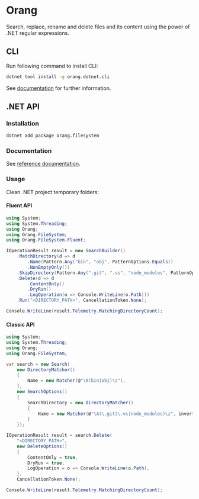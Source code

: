 ﻿---
sidebar_position: 0
sidebar_label: Intro
---

# Orang

Search, replace, rename and delete files and its content using the power of \.NET regular expressions\.

## CLI

Run following command to install CLI:

```sh
dotnet tool install -g orang.dotnet.cli
```

See [documentation](cli) for further information.

## .NET API

### Installation

```sh
dotnet add package orang.filesystem
```

### Documentation

See [reference documentation](ref).

### Usage

Clean .NET project temporary folders:

#### Fluent API

```cs
using System;
using System.Threading;
using Orang;
using Orang.FileSystem;
using Orang.FileSystem.Fluent;

IOperationResult result = new SearchBuilder()
    .MatchDirectory(d => d
        .Name(Pattern.Any("bin", "obj", PatternOptions.Equals))
        .NonEmptyOnly())
    .SkipDirectory(Pattern.Any(".git", ".vs", "node_modules", PatternOptions.Equals | PatternOptions.Literal))
    .Delete(d => d
        .ContentOnly()
        .DryRun()
        .LogOperation(o => Console.WriteLine(o.Path)))
    .Run("<DIRECTORY_PATH>", CancellationToken.None);

Console.WriteLine(result.Telemetry.MatchingDirectoryCount);
```

#### Classic API

```cs
using System;
using System.Threading;
using Orang;
using Orang.FileSystem;

var search = new Search(
    new DirectoryMatcher()
    {
        Name = new Matcher(@"\A(bin|obj)\z"),
    },
    new SearchOptions()
    {
        SearchDirectory = new DirectoryMatcher()
        {
            Name = new Matcher(@"\A(\.git|\.vs|node_modules)\z", invert: true)
        }
    });

IOperationResult result = search.Delete(
    "<DIRECTORY_PATH>",
    new DeleteOptions()
    {
        ContentOnly = true,
        DryRun = true,
        LogOperation = o => Console.WriteLine(o.Path),
    },
    CancellationToken.None);

Console.WriteLine(result.Telemetry.MatchingDirectoryCount);
```
